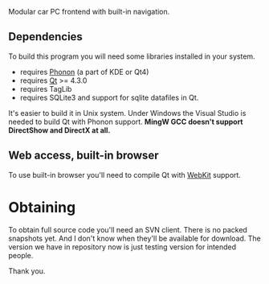 Modular car PC frontend with built-in navigation.

## Dependencies ##
To build this program you will need some libraries installed in your system.

  * requires [Phonon](http://phonon.kde.org/) (a part of KDE or Qt4)
  * requires [Qt](http://www.qtsoftware.com/) >= 4.3.0
  * requires TagLib
  * requires SQLite3 and support for sqlite datafiles in Qt.

It's easier to build it in Unix system. Under Windows the Visual Studio is needed to build Qt with Phonon support. **MingW GCC doesn't support DirectShow and DirectX at all.**

## Web access, built-in browser ##

To use built-in browser you'll need to compile Qt with [WebKit](http://www.webkit.org/) support.

# Obtaining #

To obtain full source code you'll need an SVN client. There is no packed snapshots yet. And I don't know when they'll be available for download. The version we have in repository now is just testing version for intended people.

Thank you.